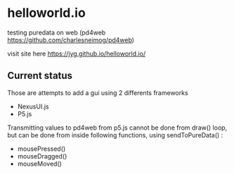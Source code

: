 # helloworld.io
testing puredata on web (pd4web https://github.com/charlesneimog/pd4web)

visit site here https://jyg.github.io/helloworld.io/

## Current status
Those are attempts to add a gui using 2 differents frameworks
* NexusUI.js
* P5.js

Transmitting values to pd4web from p5.js cannot be done from draw() loop, but can be done from inside following functions, using sendToPureData()  :
* mousePressed()
* mouseDragged()
* mouseMoved()
